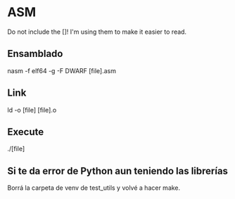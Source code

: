 # ASM 
Do not include the []! I'm using them to make it easier to read.

## Ensamblado
nasm -f elf64 -g -F DWARF [file].asm

## Link
ld -o [file] [file].o

## Execute
./[file]

## Si te da error de Python aun teniendo las librerías
Borrá la carpeta de venv de test_utils y volvé a hacer make.